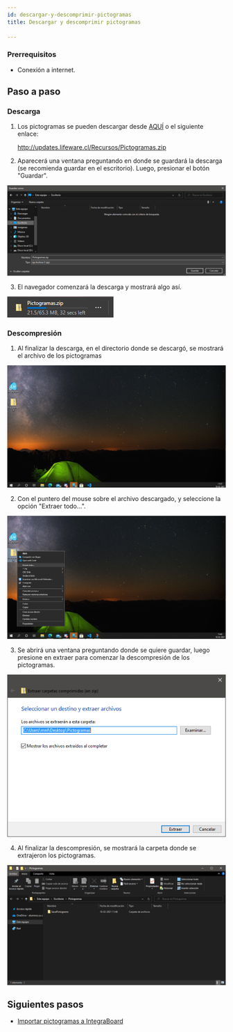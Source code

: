 ```yaml
---
id: descargar-y-descomprimir-pictogramas
title: Descargar y descomprimir pictogramas

---
```


### Prerrequisitos

- Conexión a internet.

## Paso a paso

### Descarga

1. Los pictogramas se pueden descargar desde [AQUÍ](http://updates.lifeware.cl/Recursos/Pictogramas.zip) o el siguiente enlace:

    <http://updates.lifeware.cl/Recursos/Pictogramas.zip>

2. Aparecerá una ventana preguntando en donde se guardará la descarga (se recomienda guardar en el escritorio). Luego, presionar el botón "Guardar".

<div style={{textAlign: 'center'}}>

![Screenshot](./img/descarga-descompresion-pictogramas/1.png)

</div>

3. El navegador comenzará la descarga y mostrará algo así.

<div style={{textAlign: 'center'}}>

![Screenshot](./img/descarga-descompresion-pictogramas/2.png)

</div>

### Descompresión

1. Al finalizar la descarga, en el directorio donde se descargó, se mostrará el archivo de los pictogramas

<div style={{textAlign: 'center'}}>

![Screenshot](./img/descarga-descompresion-pictogramas/3.png)

</div>

2. Con el puntero del mouse sobre el archivo descargado, y seleccione la opción "Extraer todo...".

<div style={{textAlign: 'center'}}>

![Screenshot](./img/descarga-descompresion-pictogramas/4.png)

</div>

3. Se abrirá una ventana preguntando donde se quiere guardar, luego presione en extraer para comenzar la descompresión de los pictogramas.

<div style={{textAlign: 'center'}}>

![Screenshot](./img/descarga-descompresion-pictogramas/5.png)

</div>

4. Al finalizar la descompresión, se mostrará la carpeta donde se extrajeron los pictogramas.

<div style={{textAlign: 'center'}}>

![Screenshot](./img/descarga-descompresion-pictogramas/6.png)

</div>

## Siguientes pasos

- [Importar pictogramas a IntegraBoard](./importar-pictogramas-a-integraboard.md)